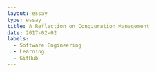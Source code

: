 ```yaml
---
layout: essay
type: essay
title: A Reflection on Congiuration Management
date: 2017-02-02
labels:
  - Software Engineering
  - Learning
  - GitHub
---
```



